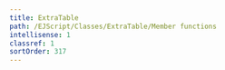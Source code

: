 ```yaml
---
title: ExtraTable
path: /EJScript/Classes/ExtraTable/Member functions
intellisense: 1
classref: 1
sortOrder: 317
---
```






